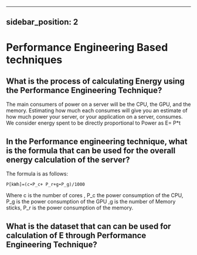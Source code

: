 
---
sidebar_position: 2
---


# Performance Engineering Based techniques

## What is the process of calculating Energy using the Performance Engineering Technique?

The main consumers of power on a server will be the CPU, the GPU, and the memory. Estimating how much each consumes will give you an estimate of how much power your server, or your application on a server, consumes. We consider energy spent to be directly proportional to Power as E= P*t 



## In the Performance engineering technique, what is the formula that can be used for the overall energy calculation of the server?


The formula is as follows:

`P[kWh]=(c∙P_c+ P_r+g∙P_g)/1000`

Where c is the number of cores , P_c the power consumption of the CPU, P_g is the power consumption of the GPU ,g is the number of Memory sticks, P_r is the power consumption of the memory.

## What is the dataset that can can be used for calculation of E through Performance Engineering Technique?

